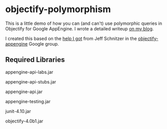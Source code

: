 objectify-polymorphism
======================

This is a little demo of how you can (and can't) use polymorphic queries in Objectify for Google AppEngine.  I wrote a detailed writeup [on my blog](http://www.joejernst.com/2012/12/polymorphism-in-objectify.html).

I created this based on the [help I got](https://groups.google.com/forum/#!topic/objectify-appengine/ocn4hPOpluc) from Jeff Schnitzer in the [objectify-appengine](https://groups.google.com/forum/#!forum/objectify-appengine) Google group.

Required Libraries
------------------
appengine-api-labs.jar

appengine-api-stubs.jar

appengine-api.jar

appengine-testing.jar

junit-4.10.jar

objectify-4.0b1.jar
